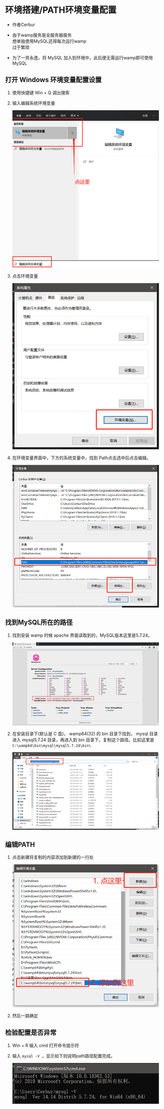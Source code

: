 # 环境搭建/PATH环境变量配置
- 作者Cerbur

- 由于wamp服务是全服务器服务  
想单独使用MySQL还得每次运行wamp  
过于繁琐  
- 为了一劳永逸，将 MySQL 加入到环境中，此后便无需运行wamp即可使用MySQL
## 打开 Windows 环境变量配置设置
1. 使用快捷键 Win + Q 调出搜索  

1. 输入编辑系统环境变量    

    ![Alt text](img/searchpath.png)  

1. 点击环境变量  

    ![Alt text](img/pathhomepage.png)   

1. 在环境变量界面中，下方的系统变量中，找到 Path点击选中后点击编辑。  

    ![Alt text](img/pathpage.png)   
## 找到MySQL所在的路径  

1. 找到安装 wamp 时候 apache 界面读取到的，MySQL版本这里是5.7.24。  

    ![Alt text](img/wamplocalhost.png)    

1. 在安装目录下(默认是 C 盘)， wamp64(32) 的 bin 目录下找到， mysql 目录进入 mysql5.7.24 目录，再进入到 bin 目录下，复制这个路径。比如这里是 ``` C:\wamp64\bin\mysql\mysql5.7.24\bin\ ```  

    ![Alt text](img/wampmysqlbin.png)   
## 编辑PATH

1. 点击新建将复制的内容添加到新建的一行处  

    ![Alt text](img/pathedithomepage.png)   

1. 然后一路确定  
## 检验配置是否异常

1. Win + R 输入 cmd 打开命令提示符  

1. 输入 ```mysql -V ```，显示如下则说明path路径配置完成。  

    ![Alt text](img/cmdmysqlv.png)   